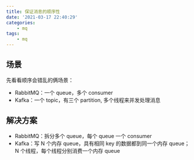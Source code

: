 ```yaml
---
title: 保证消息的顺序性
date: '2021-03-17 22:40:29'
categories:
    - mq
tags:
    - mq
---
```


## 场景

先看看顺序会错乱的俩场景：

- RabbitMQ：一个 queue，多个 consumer
- Kafka：一个 topic，有三个 partition, 多个线程来并发处理消息

## 解决方案

- RabbitMQ：拆分多个 queue，每个 queue 一个 consumer
- Kafka：写 N 个内存 queue，具有相同 key 的数据都到同一个内存 queue；N 个线程，每个线程分别消费一个内存 queue
